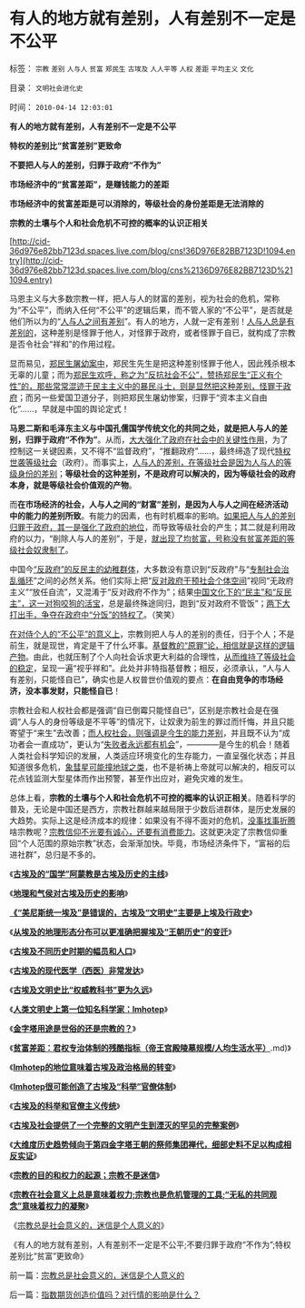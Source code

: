 # 有人的地方就有差别，人有差别不一定是不公平

标签： `宗教` `差别` `人与人` `贫富` `郑民生` `古埃及` `人人平等` `人权` `差距` `平均主义` `文化` 

目录： `文明社会进化史`

时间： `2010-04-14 12:03:01`

**有人的地方就有差别，人有差别不一定是不公平**

**特权的差别比“贫富差别”更致命**

**不要把人与人的差别，归罪于政府“不作为”**

**市场经济中的“贫富差距”，是赚钱能力的差距**

**市场经济中的贫富差距是可以消除的，等级社会的身份差距是无法消除的**

**宗教的土壤与个人和社会危机不可控的概率的认识正相关**

[http://cid-36d976e82bb7123d.spaces.live.com/blog/cns!36D976E82BB7123D!1094.entry](http://cid-36d976e82bb7123d.spaces.live.com/blog/cns%2136D976E82BB7123D%211094.entry)

马恩主义与大多数宗教一样，把人与人的财富的差别，视为社会的危机，常称为“不公平”，而纳入任何“不公平”的逻辑后果，而不管人家的“不公平”，是否就是他们所以为的“[人与人之间有差别](../../../2009/12/13/明确争论和不可争论的边界.md)”。有人的地方，人就一定有差别！[人与人总是有差别的](../../../2009/10/26/民主和人权，就是“允许一部分人先富起来”.md)，这种差别是怪罪于他人，对怪罪于政府，或者怪罪于自已，就构成了宗教是否令社会“祥和”的作用过程。

显而易见，[郑民生屠幼案中](../../../2010/3/26/“郑民生屠幼案”无涉公平和民主和道德.md)，郑民生先生是把这种差别怪罪于他人，因此残杀根本无辜的儿童；而为[郑民生欢呼，称之为“反抗社会不公”，赞扬郑民生“正义有个性”的，那些常常混迹于民主主义中的暴民斗士，则是显然把这种差别，怪罪于政府](../../../2010/3/26/道德治国“上纲上线”和中庸之道“减纲下线”.md)；而另一些爱国卫道分子，则把郑民生屠幼惨案，归罪于“资本主义自由化”……，早就是中国的舆论定式！

**马恩二斯和毛泽东主义与中国孔儒国学传统文化的共同之处，就是把人与人的差别，归罪于政府“不作为”**。从而，[大大强化了政府在社会中的关键性作用](../../../2009/9/26/社会进步从“有私”做起.md)，为了控制这一关键因素，又不得不“监督政府”，“推翻政府”……，最终缔造了现代[特权世袭等级社会](../../../2010/3/2/封建社会的权力世袭.md)（政府）。而事实上，[人与人的差别，在等级社会是因为人与人的等级身份的差别](../../../2009/12/31/有什么样的文化，就有什么样的国民.md)；**等级社会的这种差别，不是政府可以解决的，因为等级社会的政府本身，就是等级社会价值观的产物**。

而**在市场经济的社会，人与人之间的“财富”差别，是因为人与人之间在经济活动中的能力的差别所致**。有能力的因素，也有时机概率的影响。[如果把人与人的差别归罪于政府，其一是强化了政府的地位](../../../2010/2/26/“反政府”是荒谬的.md)，而导致等级社会的产生；其二就是利用政府的以力，“削除人与人的差别”，于是，[就出现了均贫富，号称没有贫富差距的等级社会奴隶制了](../../../2010/3/1/要均贫富后才能民主吗？.md)。

中国今[“反政府”的反民主的幼稚群体](../../../2010/4/14/宗教总是社会意义的，迷信是个人意义的.md)，大多数没有意识到“反政府”与“[专制社会治乱循环](../../../2010/3/3/为什么历史治乱循环总是不息更残暴？.md)”之间的必然关系。他们实际上把“[反对政府干预社会个体空间](../../../2009/12/26/“看得见的手”催化了大萧条.md)”视同“无政府主义”“放任自流”，又混淆于“反对政府不作为”；结果[中国文化下的“民主”和“反民主”，这一对狗咬狗的活宝](../../../2009/10/25/特权卫士生产线和怪胎民主派.md)，总是最终殊途同归，跑到“反对政府不管饭”；[两下大打出手，争夺在政府中“分饭”的特权了](http://blog.sina.com.cn/s/blog_5563a64d0100gvo4.html)。（笑笑）

[在对侍个人的“不公平”的意义上](../../../2010/1/12/看俄国，“均贫富”带来永久性不公平.md)，宗教则把人与人的差别的责任，归于个人；不是前生，就是现世，肯定是干了什么坏事。[基督教的“原罪”论，相信就是这样的逻辑产物](../../../2009/11/5/没有天生的原罪，没有天生的原债.md)。由此，也就压制了个人向社会诉求更大利益的合理性，[从而维持了等级社会的稳定](../../../2009/8/24/那里有压迫，那里就没有反抗.md)，呈现一遍“视乎祥和”。此处并非特指基督教；相反，必须承认，“人与人有差别，只能怪自已”，确实也是人权普世价值观的要点：**在自由竞争的市场经济，没本事发财，只能怪自已**！

宗教社会和人权社会都是强调“自已倒霉只能怪自已”，区别是宗教社会是在强调“人与人的身份等级是不平等”的情况下，让奴隶为前生的罪过而忏悔，并且只能寄望于“来生”去改善；[而人权社会，则强调是今生的能力差别](../../../2009/10/29/人道不是人权；人道主义和低人权社会的关系.md)，并且既不认为“成功者会一直成功”，更认为“[失败者永远都有机会](../../../2009/11/24/为什么市场经济能消除贫富差距.md)”，————是今生的机会！随着人类社会科学知识的发展，人类适应环境变化的生存能力，一直呈强化状态；并且知道很多危机，[象彗星可能撞地球之类](../../../2008/12/29/恐惧，源自未知.md)，也不是祈祷上帝就可以解决的，相反可以花点钱监测大型星体而作出预警，甚至作出应对，避免灾难的发生。

总体上看，**宗教的土壤与个人和社会危机不可控的概率的认识正相关**。随着科学的普及，无论是中国还是西方，宗教社群越来越局限于少数后进群体，是历史发展的大趋势。实际上这是经济成本的规律：如果没有不得不面对的危机，[没事找事折腾](../../../2009/11/26/没事找事穷折腾.md)啥宗教呢？[宗教信仰不光要有诚心，还要有消费能力](../../../2010/2/23/宗教信仰消费价格和武林高手的生活成本.md)。这就更决定了宗教信仰重回“个人范围的原始宗教”状态，会渐渐加快。毕竟，市场经济条件下，“富裕的后进社群”，总归是不多的。

《[**古埃及的“国学”阿蒙教是古埃及历史的主线**](../../../2010/4/8/古埃及的“国学”阿蒙教是古埃及历史的主线.md)》

《[**地理和气侯对古埃及历史的影响**](../../../2010/4/9/地理和气侯对古埃及历史的影响.md)》

[**《“美尼斯统一埃及”是错误的，古埃及“文明史”主要是上埃及行政史**](../../../2010/4/9/“美尼斯统一埃及”是错误的.md)》

《[**从埃及的地理形态分布可以更准确把握埃及“王朝历史”的变迁**](http://blog.sina.com.cn/s/%E5%8F%A4%E5%9F%83%E5%8F%8A%E4%B8%8D%E5%90%8C%E5%8E%86%E5%8F%B2%E6%97%B6%E6%9C%9F%E7%9A%84%E5%B9%85%E5%91%98%E5%92%8C%E4%BA%BA%E5%8F%A3)》

《[**古埃及不同历史时期的幅员和人口**](../../../2010/4/9/古埃及不同历史时期的幅员和人口.md)》

《[**古埃及的现代医学（西医）非常发达**](../../../2010/4/10/古埃及的现代医学（西医）很发达.md)》

《[**古埃及文明史比“权威教科书”更为久远**](../../../2010/4/10/古埃及文明史比“权威教科书”更为久远.md)》

《[**人类文明史上第一位知名科学家：Imhotep**](../../../2010/4/10/人类文明史上第一位知名科学家：Imhotep.md)》

《[**金字塔用途是世俗的还是宗教的？**](../../../2010/4/11/金字塔用途是世俗的还是宗教的？.md)》

《[**贫富差距：君权专治体制的残酷指标（帝王宫殿陵墓规模/人均生活水平）**](../../../2010/4/11/君权体制残酷贫富差距（宫殿陵墓规模／人均生活水平).md)》

《[**Imhotep的地位意味着古埃及政治格局的转变**](../../../2010/4/12/Imhotep的地位意味着古埃及政治格局的转变.md)》

《[**Imhotep很可能创造了古埃及“科举”官僚体制**](../../../2010/4/12/Imhotep很可能创造了古埃及“科举”官僚体制.md)》

《[**古埃及的科举和官僚主义传统**](../../../2010/4/12/古埃及的科举和官僚主义传统.md)》

《[**古埃及社会提供了一个完整的文明产生到湮灭的罕见的完整案例**](../../../2010/4/13/古埃及提供一个类中国文明的完整生命周期.md)》

《[**大维度历史趋势倾向于第四金字塔王朝的祭师集团禅代，细部史料不足以构成相反实证**](../../../2010/4/13/历史的细考权威没有“更权威”的发言权.md)》

《[**宗教的目的和权力的起源；宗教不是迷信**](../../../2010/4/13/宗教的目的和权力的起源；宗教不是迷信.md)》

《[**宗教在社会意义上总是意味着权力;宗教也是危机管理的工具;“无私的共同观念”意味着权力的凝聚**](../../../2010/4/13/宗教也是危机管理的工具.md)》

《[宗教总是社会意义的，迷信是个人意义的](../../../2010/4/14/宗教总是社会意义的，迷信是个人意义的.md)》

《有人的地方就有差别，人有差别不一定是不公平;不要归罪于政府“不作为”;特权差别比“贫富”更致命》



前一篇：[宗教总是社会意义的，迷信是个人意义的](../../../2010/4/14/宗教总是社会意义的，迷信是个人意义的.md)

后一篇：[指数期货创造价值吗？对行情的影响是什么？](../../../2010/4/14/指数期货创造价值吗？对行情的影响是什么？.md)